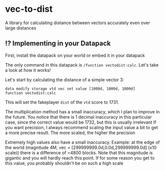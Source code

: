 # vec-to-dist

A library for calculating distance between vectors accurately even over large distances

## ⁉️ Implementing in your Datapack

First, install the datapack on your world or embed it in your datapack

The only command in this datapack is `/function vectodist:calc`. Let's take a look at how it works!

Let's start by calculating the distance of a simple vector 3:

```mcfunction
data modify storage vtd vec set value [1000d, 1000d, 1000d]
function vectodist:calc
```

This will set the fakeplayer `dist` of the `vtd` score to 1731.

The multiplication method has a small inaccuracy, which I plan to improve in the future.
You notice that there is 1 decimal inaccuracy in this particular case, since the correct value would be 1732, but this is usually irrelevant
If you want precision, I always recommend scaling the input value a bit to get a more precise result. The more scaled, the higher the precision

Extremely high values also have a small inaccuracy. Example: at the edge of the world (magnitude 4M, vec = [299999999.0d,0.0d,299999999.0d] (x10 scale)) there is a difference of ~4800 blocks. Note that this magnitude is gigantic and you will hardly reach this point. If for some reason you get to this value, you probably shouldn't be on such a high scale